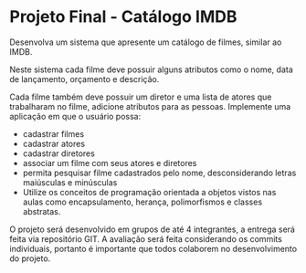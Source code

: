 # Projeto Final - Catálogo IMDB

Desenvolva um sistema que apresente um catálogo de filmes, similar ao IMDB.

Neste sistema cada filme deve possuir alguns atributos como o nome, data de lançamento, orçamento e descrição.

Cada filme também deve possuir um diretor e uma lista de atores que trabalharam no filme, adicione atributos para as pessoas. Implemente uma aplicação em que o usuário possa:

- cadastrar filmes
- cadastrar atores
- cadastrar diretores
- associar um filme com seus atores e diretores
- permita pesquisar filme cadastrados pelo nome, desconsiderando letras maiúsculas e minúsculas
- Utilize os conceitos de programação orientada a objetos vistos nas aulas como encapsulamento, herança, polimorfismos e classes abstratas.


O projeto será desenvolvido em grupos de até 4 integrantes, a entrega será feita via repositório GIT. A avaliação será feita considerando os commits individuais, portanto é importante que todos colaborem no desenvolvimento do projeto.